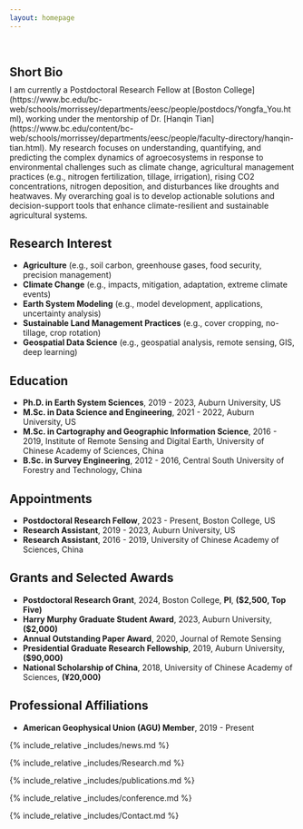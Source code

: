 ```yaml
---
layout: homepage
---
```


<h1 id="about-me"></h1>


<h2 style="margin: 60px 0px 10px;">Short Bio</h2>
I am currently a Postdoctoral Research Fellow at [Boston College](https://www.bc.edu/bc-web/schools/morrissey/departments/eesc/people/postdocs/Yongfa_You.html), working under the mentorship of Dr. [Hanqin Tian](https://www.bc.edu/content/bc-web/schools/morrissey/departments/eesc/people/faculty-directory/hanqin-tian.html). My research focuses on understanding, quantifying, and predicting the complex dynamics of agroecosystems in response to environmental challenges such as climate change, agricultural management practices (e.g., nitrogen fertilization, tillage, irrigation), rising CO2 concentrations, nitrogen deposition, and disturbances like droughts and heatwaves. My overarching goal is to develop actionable solutions and decision-support tools that enhance climate-resilient and sustainable agricultural systems.

## Research Interest
- **Agriculture** (e.g., soil carbon, greenhouse gases, food security, precision management)
- **Climate Change** (e.g., impacts, mitigation, adaptation, extreme climate events)
- **Earth System Modeling** (e.g., model development, applications, uncertainty analysis)
- **Sustainable Land Management Practices** (e.g., cover cropping, no-tillage, crop rotation)
- **Geospatial Data Science** (e.g., geospatial analysis, remote sensing, GIS, deep learning)

## Education
- **Ph.D. in Earth System Sciences**, 2019 - 2023, Auburn University, US
- **M.Sc. in Data Science and Engineering**, 2021 - 2022, Auburn University, US
- **M.Sc. in Cartography and Geographic Information Science**, 2016 - 2019, Institute of Remote Sensing and Digital Earth, University of Chinese Academy of Sciences, China
- **B.Sc. in Survey Engineering**, 2012 - 2016, Central South University of Forestry and Technology, China

## Appointments
- **Postdoctoral Research Fellow**, 2023 - Present, Boston College, US
- **Research Assistant**, 2019 - 2023, Auburn University, US
- **Research Assistant**, 2016 - 2019, University of Chinese Academy of Sciences, China

## Grants and Selected Awards
- **Postdoctoral Research Grant**, 2024, Boston College, **PI**, **($2,500, Top Five)**
- **Harry Murphy Graduate Student Award**, 2023, Auburn University, **($2,000)**
- **Annual Outstanding Paper Award**, 2020, Journal of Remote Sensing
- **Presidential Graduate Research Fellowship**, 2019, Auburn University, **($90,000)**
- **National Scholarship of China**, 2018, University of Chinese Academy of Sciences, **(¥20,000)**

## Professional Affiliations
- **American Geophysical Union (AGU) Member**, 2019 - Present

{% include_relative _includes/news.md %}

{% include_relative _includes/Research.md %}

{% include_relative _includes/publications.md %}

{% include_relative _includes/conference.md %}

{% include_relative _includes/Contact.md %}